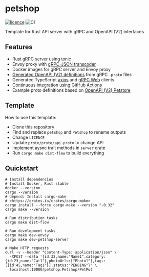 # petshop

[![licence](https://img.shields.io/github/license/mojzu/petshop?label=licence)](https://github.com/mojzu/petshop/blob/master/LICENCE)
![CI](https://github.com/mojzu/petshop/workflows/CI/badge.svg?branch=main)

Template for Rust API server with gRPC and OpenAPI (V2) interfaces

## Features

-   Rust gRPC server using [tonic](https://github.com/hyperium/tonic)
-   Envoy proxy with [gRPC-JSON transcoder](https://www.envoyproxy.io/docs/envoy/latest/configuration/http/http_filters/grpc_json_transcoder_filter)
-   Docker images for gRPC server and Envoy proxy
-   [Generated OpenAPI (V2) definitions](https://github.com/grpc-ecosystem/grpc-gateway) from gRPC `.proto` files
-   Generated TypeScript [axios](https://github.com/axios/axios) and [gRPC Web](https://github.com/grpc/grpc-web) clients
-   Continuous integration using [GitHub Actions](https://github.com/features/actions)
-   Example proto definitions based on [OpenAPI (V2) Petstore](https://petstore.swagger.io/#/)

## Template

How to use this template:

-   Clone this repository
-   Find and replace `petshop` and `Petshop` to rename outputs
-   Change `LICENCE`
-   Update `proto/proto/api.proto` to change API
-   Implement aysnc trait methods in `server` crate
-   Run `cargo make dist-flow` to build everything

## Quickstart

```shell
# Install dependencies
# Install Docker, Rust stable
docker --version
cargo --version
# depend: Install cargo-make
# <https://crates.io/crates/cargo-make>
cargo install --force cargo-make --version "~0.32"
cargo make --version

# Run distribution tasks
cargo make dist-flow

# Run development tasks
cargo make dev-envoy
cargo make dev-petshop-server

# Make HTTP requests
curl -v --header "Content-Type: application/json" \
  -XPOST --data '{id:32,name:"Name1",category:{id:23,name:"Cat1"},photoUrls:["Photo1"],tags:[{id:45,name:"Tag1"}],status:"PENDING"}' \
  localhost:10000/petshop.Petshop/PetPut
```
